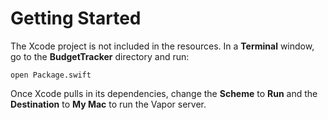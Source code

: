 # Getting Started

The Xcode project is not included in the resources. In a **Terminal** window, go to the **BudgetTracker** directory and run:

`open Package.swift` 

Once Xcode pulls in its dependencies, change the **Scheme** to **Run** and the **Destination** to **My Mac** to run the Vapor server.

